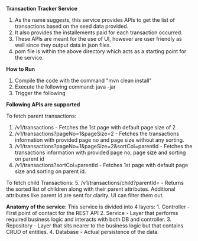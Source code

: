 **Transaction Tracker Service**
1. As the name suggests, this service provides APIs to get the list of transactions based on the seed data provided.
2. It also provides the installements paid for each transaction occurred.
3. These APIs are meant for the use of UI, however are user friendly as well since they output data in json files.
4. pom file is within the above directory which acts as a starting point for the service.


**How to Run**

1. Compile the code with the command "mvn clean install" 
2. Execute the following command: java -jar <jar file> <parent json> <child json>
3. Trigger the following


**Following APIs are supported**

To fetch parent transactions:
1. /v1/transactions - Fetches the 1st page with default page size of 2
2. /v1/transactions?pageNo=1&pageSize=2 - Fetches the transactions information with provided page no and page size without any sorting.
3. /v1/transactions?pageNo=1&pageSize=2&sortCol=parentId - Fetches the transactions information with provided page no, page size and sorting on parent id
4. /v1/transactions?sortCol=parentId - Fetches 1st page with default page size and sorting on parent id.

To fetch child Transactions:
5. /v1/transactions/child?parentId= - Returns the sorted list of children along with their parent attributes. Additional attributes like parent Id are sent for clarity. UI can filter them out.

**Anatomy of the service**:
This service is divided into 4 layers:
    1. Controller - First point of contact for the REST API
    2. Service - Layer that performs required business logic and interacts with both DB and controller.
    3. Repository - Layer that sits nearer to the business logic but that contains CRUD of entities.
    4. Database - Actual persistence of the data.
